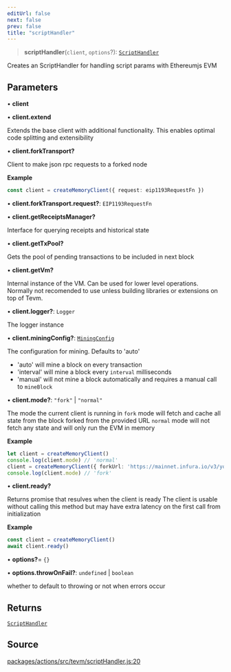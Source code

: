 ```yaml
---
editUrl: false
next: false
prev: false
title: "scriptHandler"
---
```


> **scriptHandler**(`client`, `options`?): [`ScriptHandler`](/reference/tevm/actions-types/type-aliases/scripthandler/)

Creates an ScriptHandler for handling script params with Ethereumjs EVM

## Parameters

• **client**

• **client.extend**

Extends the base client with additional functionality. This enables optimal code splitting
and extensibility

• **client.forkTransport?**

Client to make json rpc requests to a forked node

**Example**

```ts
const client = createMemoryClient({ request: eip1193RequestFn })
```

• **client.forkTransport.request?**: `EIP1193RequestFn`

• **client.getReceiptsManager?**

Interface for querying receipts and historical state

• **client.getTxPool?**

Gets the pool of pending transactions to be included in next block

• **client.getVm?**

Internal instance of the VM. Can be used for lower level operations.
Normally not recomended to use unless building libraries or extensions
on top of Tevm.

• **client.logger?**: `Logger`

The logger instance

• **client.miningConfig?**: [`MiningConfig`](/reference/tevm/base-client/type-aliases/miningconfig/)

The configuration for mining. Defaults to 'auto'
- 'auto' will mine a block on every transaction
- 'interval' will mine a block every `interval` milliseconds
- 'manual' will not mine a block automatically and requires a manual call to `mineBlock`

• **client.mode?**: `"fork"` \| `"normal"`

The mode the current client is running in
`fork` mode will fetch and cache all state from the block forked from the provided URL
`normal` mode will not fetch any state and will only run the EVM in memory

**Example**

```ts
let client = createMemoryClient()
console.log(client.mode) // 'normal'
client = createMemoryClient({ forkUrl: 'https://mainnet.infura.io/v3/your-api-key' })
console.log(client.mode) // 'fork'
```

• **client.ready?**

Returns promise that resulves when the client is ready
The client is usable without calling this method but may
have extra latency on the first call from initialization

**Example**

```ts
const client = createMemoryClient()
await client.ready()
```

• **options?**= `{}`

• **options.throwOnFail?**: `undefined` \| `boolean`

whether to default to throwing or not when errors occur

## Returns

[`ScriptHandler`](/reference/tevm/actions-types/type-aliases/scripthandler/)

## Source

[packages/actions/src/tevm/scriptHandler.js:20](https://github.com/evmts/tevm-monorepo/blob/main/packages/actions/src/tevm/scriptHandler.js#L20)
